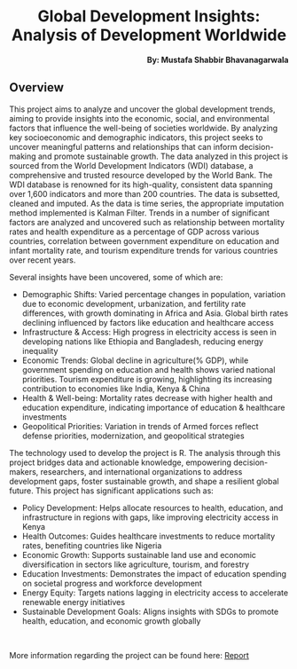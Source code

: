 <h1 align="center">Global Development Insights: Analysis of Development Worldwide</h1>

<p align="right"><b>By: Mustafa Shabbir Bhavanagarwala</b></p>

## Overview


<p>
This project aims to analyze and uncover the global development trends, aiming to provide insights into the economic, social, and environmental factors that influence the well-being of societies worldwide. By analyzing key socioeconomic and demographic indicators, this project seeks to uncover meaningful patterns and relationships that can inform decision-making and promote sustainable growth. The data analyzed in this project is sourced from the World Development Indicators (WDI) database, a comprehensive and trusted resource developed by the World Bank. The WDI database is renowned for its high-quality, consistent data spanning over 1,600 indicators and more than 200 countries. The data is subsetted, cleaned and imputed. As the data is time series, the appropriate imputation method implemented is Kalman Filter. Trends in a number of significant factors are analyzed and uncovered such as relationship between mortality rates and health expenditure as a percentage of GDP across various countries, correlation between government expenditure on education and infant mortality rate, and tourism expenditure trends for various countries over recent years.</p>
<p>Several insights have been uncovered, some of which are:</p>
<ul>
<li>Demographic Shifts: Varied percentage changes in population, variation due to economic development, urbanization, and fertility rate differences, with growth dominating in Africa and Asia. Global birth rates declining influenced by factors like education and healthcare access</li>
<li>Infrastructure & Access: High progress in electricity access is seen in developing nations like Ethiopia and Bangladesh, reducing energy inequality</li>
<li>Economic Trends: Global decline in agriculture(% GDP), while government spending on education and health shows varied national priorities. Tourism expenditure is growing, highlighting its increasing contribution to economies like India, Kenya & China</li>
<li>Health & Well-being: Mortality rates decrease with higher health and education expenditure, indicating importance of education & healthcare investments</li>
<li>Geopolitical Priorities: Variation in trends of Armed forces reflect defense priorities, modernization, and geopolitical strategies</li>
</ul>

<p>The technology used to develop the project is R. The analysis through this project bridges data and actionable knowledge, empowering decision-makers, researchers, and international organizations to address development gaps, foster sustainable growth, and shape a resilient global future. This project has significant applications such as:</p>
<ul>

<li>Policy Development: Helps allocate resources to health, education, and infrastructure in regions with gaps, like improving electricity access in Kenya</li>
<li>Health Outcomes: Guides healthcare investments to reduce mortality rates, benefiting countries like Nigeria</li>
<li>Economic Growth: Supports sustainable land use and economic diversification in sectors like agriculture, tourism, and forestry</li>
<li>Education Investments: Demonstrates the impact of education spending on societal progress and workforce development</li>
<li>Energy Equity: Targets nations lagging in electricity access to accelerate renewable energy initiatives</li>
<li>Sustainable Development Goals: Aligns insights with SDGs to promote health, education, and economic growth globally</li>
</ul>
<br>

More information regarding the project can be found here: [Report](FinalReport.pdf)
